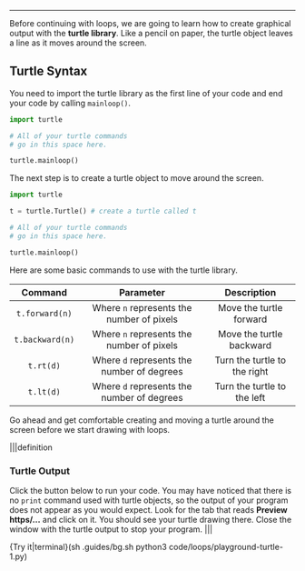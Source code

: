 ----------
Before continuing with loops, we are going to learn how to create graphical output with the **turtle library**. Like a pencil on paper, the turtle object leaves a line as it moves around the screen.

## Turtle Syntax
You need to import the turtle library as the first line of your code and end your code by calling `mainloop()`.

```python
import turtle

# All of your turtle commands
# go in this space here.

turtle.mainloop()
```

The next step is to create a turtle object to move around the screen.

```python
import turtle

t = turtle.Turtle() # create a turtle called t

# All of your turtle commands
# go in this space here.

turtle.mainloop()
```

Here are some basic commands to use with the turtle library.

|Command|Parameter|Description|
|:-----:|:-------:|:---------:|
|`t.forward(n)`|Where `n` represents the number of pixels|Move the turtle forward|
|`t.backward(n)`|Where `n` represents the number of pixels|Move the turtle backward|
|`t.rt(d)`|Where `d` represents the number of degrees|Turn the turtle to the right|
|`t.lt(d)`|Where `d` represents the number of degrees|Turn the turtle to the left|

Go ahead and get comfortable creating and moving a turtle around the screen before we start drawing with loops.

|||definition
### Turtle Output
Click the button below to run your code. You may have noticed that there is no `print` command used with turtle objects, so the output of your program does not appear as you would expect. Look for the tab that reads **Preview https/...** and click on it. You should see your turtle drawing there. Close the window with the turtle output to stop your program.
|||

{Try it|terminal}(sh .guides/bg.sh python3 code/loops/playground-turtle-1.py)

